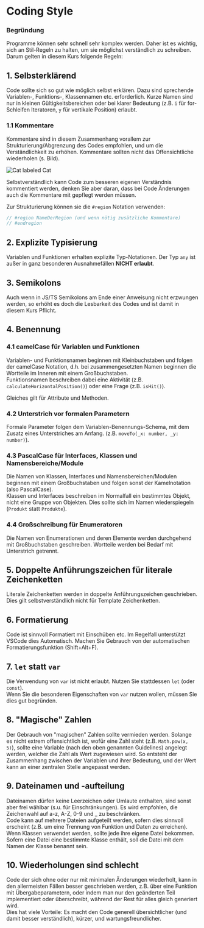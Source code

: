 # Coding Style

### Begründung
Programme können sehr schnell sehr komplex werden. Daher ist es wichtig, sich an Stil-Regeln zu halten, um sie möglichst verständlich zu schreiben. Darum gelten in diesem Kurs folgende Regeln:

## 1. Selbsterklärend
Code sollte sich so gut wie möglich selbst erklären. Dazu sind sprechende Variablen-, Funktions-, Klassennamen etc. erforderlich. Kurze Namen sind nur in kleinen Gültigkeitsbereichen oder bei klarer Bedeutung (z.B. `i` für for-Schleifen Iteratoren, `y` für vertikale Position) erlaubt.

### 1.1 Kommentare

Kommentare sind in diesem Zusammenhang vorallem zur Strukturierung/Abgrenzung des Codes empfohlen, und um die Verständlichkeit zu erhöhen. Kommentare sollten nicht das Offensichtliche wiederholen (s. Bild).

![Cat labeled Cat](https://i.redd.it/iuy9fxt300811.png)

Selbstverständlich kann Code zum besseren eigenen Verständnis kommentiert werden, denken Sie aber daran, dass bei Code Änderungen auch die Kommentare mit gepflegt werden müssen.

Zur Strukturierung können sie die `#region` Notation verwenden:
```typescript
// #region NameDerRegion (und wenn nötig zusätzliche Kommentare)
// #endregion
```

## 2. Explizite Typisierung

Variablen und Funktionen erhalten explizite Typ-Notationen. Der Typ `any` ist außer in ganz besonderen Ausnahmefällen **NICHT erlaubt**.

## 3. Semikolons
Auch wenn in JS/TS Semikolons am Ende einer Anweisung nicht erzwungen werden, so erhöht es doch die Lesbarkeit des Codes und ist damit in diesem Kurs Pflicht.

## 4. Benennung
### 4.1 camelCase für Variablen und Funktionen

Variablen- und Funktionsnamen beginnen mit Kleinbuchstaben und folgen der camelCase Notation, d.h. bei zusammengesetzten Namen beginnen die Wortteile im Inneren mit einem Großbuchstaben.  
Funktionsnamen beschreiben dabei eine Aktivität (z.B. `calculateHorizontalPosition()`) oder eine Frage (z.B. `isHit()`).

Gleiches gilt für Attribute und Methoden.

### 4.2 Unterstrich vor formalen Parametern

Formale Parameter folgen dem Variablen-Benennungs-Schema, mit dem Zusatz eines Unterstriches am Anfang. (z.B. `moveTo(_x: number, _y: number)`).

### 4.3 PascalCase für Interfaces, Klassen und Namensbereiche/Module

Die Namen von Klassen, Interfaces und Namensbereichen/Modulen beginnen mit einem Großbuchstaben und folgen sonst der Kamelnotation (also PascalCase).  
Klassen und Interfaces beschreiben im Normalfall ein bestimmtes Objekt, nicht eine Gruppe von Objekten. Dies sollte sich im Namen wiederspiegeln (`Produkt` statt `Produkte`).

### 4.4 Großschreibung für Enumeratoren

Die Namen von Enumerationen und deren Elemente werden durchgehend mit Großbuchstaben geschreiben. Wortteile werden bei Bedarf mit Unterstrich getrennt.

## 5. Doppelte Anführungszeichen für literale Zeichenketten

Literale Zeichenketten werden in doppelte Anführungszeichen geschrieben. Dies gilt selbstverständlich nicht für Template Zeichenketten.

## 6. Formatierung

Code ist sinnvoll Formatiert mit Einschüben etc. Im Regelfall unterstützt VSCode dies Automatisch. Machen Sie Gebrauch von der automatischen Formatierungsfunktion (Shift+Alt+F).

## 7. `let` statt `var`

Die Verwendung von `var` ist nicht erlaubt. Nutzen Sie stattdessen `let` (oder `const`).  
Wenn Sie die besonderen Eigenschaften von `var` nutzen wollen, müssen Sie dies gut begründen.

## 8. "Magische" Zahlen

Der Gebrauch von "magischen" Zahlen sollte vermieden werden. Solange es nicht extrem offensichtlich ist, wofür eine Zahl steht (z.B. `Math.pow(x, 5)`), sollte eine Variable (nach den oben genannten Guidelines) angelegt werden, welcher die Zahl als Wert zugewiesen wird. So entsteht der Zusammenhang zwischen der Variablen und ihrer Bedeutung, und der Wert kann an einer zentralen Stelle angepasst werden.

## 9. Dateinamen und -aufteilung

Dateinamen dürfen keine Leerzeichen oder Umlaute enthalten, sind sonst aber frei wählbar (s.u. für Einschränkungen). Es wird empfohlen, die Zeichenwahl auf a-z, A-Z, 0-9 und _ zu beschränken.  
Code kann auf mehrere Dateien aufgeteilt werden, sofern dies sinnvoll erscheint (z.B. um eine Trennung von Funktion und Daten zu erreichen). Wenn Klassen verwendet werden, sollte jede ihre eigene Datei bekommen. Sofern eine Datei eine bestimmte Klasse enthält, soll die Datei mit dem Namen der Klasse benannt sein.

## 10. Wiederholungen sind schlecht

Code der sich ohne oder nur mit minimalen Änderungen wiederholt, kann in den allermeisten Fällen besser geschrieben werden, z.B. über eine Funktion mit Übergabeparametern, oder indem man nur den geänderten Teil implementiert oder überschreibt, während der Rest für alles gleich generiert wird.  
Dies hat viele Vorteile: Es macht den Code generell übersichtlicher (und damit besser verständlich), kürzer, und wartungsfreundlicher.